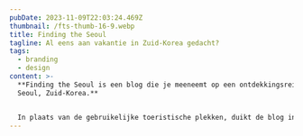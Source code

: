 ```yaml
---
pubDate: 2023-11-09T22:03:24.469Z
thumbnail: /fts-thumb-16-9.webp
title: Finding the Seoul
tagline: Al eens aan vakantie in Zuid-Korea gedacht?
tags:
  - branding
  - design
content: >-
  **Finding the Seoul is een blog die je meeneemt op een ontdekkingsreis door
  Seoul, Zuid-Korea.**


  In plaats van de gebruikelijke toeristische plekken, duikt de blog in de verborgen schatten en opmerkelijke zeldzaamheden van de stad, waarbij zowel eeuwenoude tradities als moderne wonderen worden verkend.
---
```

